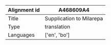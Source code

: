 |Alignment id | A468609A4
| --- | --- 
|Title | Supplication to Milarepa 
|Type | translation
|Languages | ['en', 'bo']